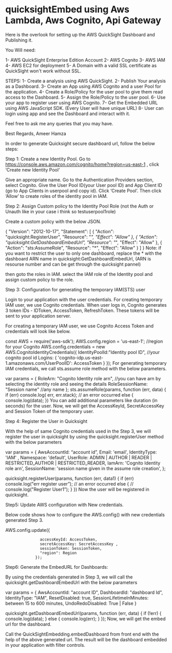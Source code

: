# quicksightEmbed using Aws Lambda, Aws Cognito, Api Gateway
Here is the overlook for setting up the AWS QuickSight Dashboard and Publishing it.


You Will need:

1- AWS QuickSight Enterprise Edition Account
2- AWS Cognito
3- AWS IAM
4- AWS EC2 for deployment
5- A Domain with a valid SSL certificate as QuickSight won't work without SSL.




STEPS:
1- Create a analysis using AWS QuickSight.
2- Publish Your analysis as a Dashboard.
3- Create an App using AWS Cognito and a user Pool for the application.
4- Create a Role/Policy for the user pool to give them read access to the Dashboard.
5- Assign the Role/Policy to the user pool.
6- Use your app to register user using AWS Cognito.
7- Get the Embedded URL using AWS JavaScript SDK. (Every User will have unique URL)
8- User can login using app and see the Dashboard and interact with it.


Feel free to ask me any queries that you may have.

Best Regards,
Ameer Hamza




In order to generate Quicksight secure dashboard url, follow the below steps:



Step 1: Create a new Identity Pool. Go to https://console.aws.amazon.com/cognito/home?region=us-east-1 , click ‘Create new Identity Pool’

Give an appropriate name. Go to the Authentication Providers section, select Cognito. Give the User Pool ID(your User pool ID) and App Client ID (go to App Clients in userpool and copy id). Click ‘Create Pool’. Then click ‘Allow’ to create roles of the identity pool in IAM.



Step 2: Assign Custom policy to the Identity Pool Role (not the Auth or Unauth like in your case i think so   testuserpool1role)

Create a custom policy with the below JSON.

{
    "Version": "2012-10-17",
    "Statement": [
        {
            "Action": "quicksight:RegisterUser",
            "Resource": "*",
            "Effect": "Allow"
        },
        {
            "Action": "quicksight:GetDashboardEmbedUrl",
            "Resource": "*",
            "Effect": "Allow"
        },
        {
            "Action": "sts:AssumeRole",
            "Resource": "*",
            "Effect": "Allow"
        }
    ]
}
Note: if you want to restrict the user to only one dashboard, replace the * with the dashboard ARN name in quicksight:GetDashboardEmbedUrl,    (ARN is resourse number and can be get through the quicksight pannel)

then goto the roles in IAM. select the IAM role of the Identity pool and assign custom policy to the role.



Step 3: Configuration for generating the temporary IAM(STS) user

Login to your application with the user credentials. For creating temporary IAM user, we use Cognito credentials. When user logs in, Cognito generates 3 token IDs - IDToken, AccessToken, RefreshToken. These tokens will be sent to your application server.

For creating a temporary IAM user, we use Cognito Access Token and credentials will look like below.

const AWS = require('aws-sdk');
 AWS.config.region = 'us-east-1';     //region for your Cognito
       AWS.config.credentials = new AWS.CognitoIdentityCredentials({
           IdentityPoolId:"Identity pool ID",  //your cognito pool id
           Logins: {
               'cognito-idp.us-east-1.amazonaws.com/UserPoolID': AccessToken
           }
       });
For generating temporary IAM credentials, we call sts.assume role method with the below parameters.

var params = {
           RoleArn: "Cognito Identity role arn",    //you can have arn by selecting the identity role and seeing the details
           RoleSessionName: "Session name"  //any name
       };
sts.assumeRole(params, function (err, data) {
           if (err) console.log( err, err.stack); // an error occurred
           else {
               console.log(data);
})
You can add additional parameters like duration (in seconds) for the user. Now, we will get the AccessKeyId, SecretAccessKey and Session Token of the temporary user.

Step 4: Register the User in Quicksight

With the help of same Cognito credentials used in the Step 3, we will register the user in quicksight by using the quicksight.registerUser method with the below parameters

var params = {
                   AwsAccountId: “account id”,
                   Email: 'email',
                   IdentityType: 'IAM' ,
                   Namespace: 'default',
                   UserRole: ADMIN | AUTHOR | READER | RESTRICTED_AUTHOR | RESTRICTED_READER,
                   IamArn: 'Cognito Identity role arn',
                   SessionName: 'session name given in the assume role creation',
               };

quicksight.registerUser(params, function (err, data1) {
                   if (err) console.log("err register user”); // an error occurred
                   else {
                       // console.log("Register User1”);
                   }
               })
Now the user will be registered in quicksight.

Step5: Update AWS configuration with New credentials.

Below code shows how to configure the AWS.config() with new credentials generated Step 3.

AWS.config.update({

                   accessKeyId: AccessToken,
                   secretAccessKey: SecretAccessKey ,
                   sessionToken: SessionToken, 
                   "region": Region
                 });
Step6: Generate the EmbedURL for Dashboards:

By using the credentials generated in Step 3, we will call the quicksight.getDashboardEmbedUrl with the below parameters

var params = {
  AwsAccountId: "account ID",
  DashboardId: "dashboard Id",
  IdentityType: "IAM",
  ResetDisabled: true,
  SessionLifetimeInMinutes: between 15 to 600 minutes,
  UndoRedoDisabled: True | False
}

quicksight.getDashboardEmbedUrl(params,
  function (err, data) {
    if (!err) {
      console.log(data);
    } else {
      console.log(err);
    }
  });
Now, we will get the embed url for the dashboard.

Call the QuickSightEmbedding.embedDashboard from front end with the help of the above generated url. The result will be the dashboard embedded in your application with filter controls.
